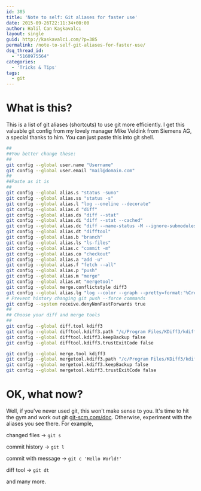 ```yaml
---
id: 385
title: 'Note to self: Git aliases for faster use'
date: 2015-09-26T22:11:34+00:00
author: Halil Can Kaşkavalcı
layout: single
guid: http://kaskavalci.com/?p=385
permalink: /note-to-self-git-aliases-for-faster-use/
dsq_thread_id:
  - "5160975564"
categories:
  - 'Tricks & Tips'
tags:
  - git
---
```

# What is this?

This is a list of git aliases (shortcuts) to use git more efficiently. I get this valuable git config from my lovely manager Mike Veldink from Siemens AG, a special thanks to him. You can just paste this into git shell.


```sh
##
##You better change these:
##
git config --global user.name "Username"
git config --global user.email "mail@domain.com"
##
##Paste as it is
##
git config --global alias.s "status -suno"
git config --global alias.ss "status -s"
git config --global alias.l "log --oneline --decorate"
git config --global alias.d "diff"
git config --global alias.ds "diff --stat"
git config --global alias.di "diff --stat --cached"
git config --global alias.dc "diff --name-status -M --ignore-submodules"
git config --global alias.dt "difftool"
git config --global alias.b "branch"
git config --global alias.ls "ls-files"
git config --global alias.c "commit -m"
git config --global alias.co "checkout"
git config --global alias.a "add -u"
git config --global alias.f "fetch --all"
git config --global alias.p "push"
git config --global alias.m "merge"
git config --global alias.mt "mergetool"
git config --global merge.conflictstyle diff3
git config --global alias.lg "log --color --graph --pretty=format:'%Cred%h%Creset -%C(yellow)%d%Creset %s %Cgreen(%cr) %C(bold blue)<%an>%Creset' --abbrev-commit"
# Prevent history changing git push --force commands
git config --system receive.denyNonFastForwards true
##
## Choose your diff and merge tools
##
git config --global diff.tool kdiff3
git config --global difftool.kdiff3.path "/c/Program Files/KDiff3/kdiff3.exe"
git config --global difftool.kdiff3.keepBackup false
git config --global difftool.kdiff3.trustExitCode false

git config --global merge.tool kdiff3
git config --global mergetool.kdiff3.path "/c/Program Files/KDiff3/kdiff3.exe"
git config --global mergetool.kdiff3.keepBackup false
git config --global mergetool.kdiff3.trustExitCode false
```

# OK, what now?

Well, if you've never used git, this won't make sense to you. It's time to hit the gym and work out git [git-scm.com/doc](http://www.git-scm.com/doc). Otherwise, experiment with the aliases you see there. For example,

changed files -> `git s`

commit history -> `git l`

commit with message -> `git c 'Hello World!'`

diff tool -> `git dt`

and many more.
